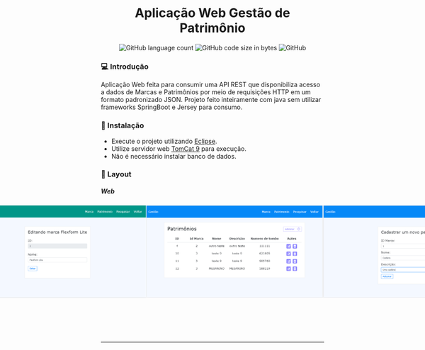 <h1 align="center">Aplicação Web Gestão de Patrimônio</h1>
<p align="center">
<img alt="GitHub language count" src="https://img.shields.io/github/languages/count/hernanbs/gestao-patrimonio-client?style=flat-square">
<img alt="GitHub code size in bytes" src="https://img.shields.io/github/languages/code-size/hernanbs/gestao-patrimonio-client?color=%2361c83b%3B&style=flat-square">
<img alt="GitHub" src="https://img.shields.io/github/license/hernanbs/gestao-patrimonio-client?color=%236c66f0&style=flat-square">
</p>

### :computer: Introdução
  Aplicação Web feita para consumir uma API REST que disponibiliza acesso a dados de Marcas e Patrimônios por meio de requisições HTTP em um formato padronizado JSON. Projeto feito inteiramente com java sem utilizar frameworks SpringBoot e Jersey para consumo.
  
### :rocket: Instalação
* Execute o projeto utilizando [Eclipse](https://www.eclipse.org/downloads/packages/release/2020-06/r/eclipse-ide-enterprise-java-developers).
* Utilize servidor web [TomCat 9](https://tomcat.apache.org/download-70.cgi) para execução.
* Não é necessário instalar banco de dados.

### :art: Layout

##### Web


<p align="center" style="display: flex; align-items: flex-start; justify-content: center;">
  <img alt="Tela de listar marca" title="Tela de listar marca" src="./assets/marcas-lista.PNG" width="400px">
  <img alt="Tela de adicionar marca" title="Tela de adicionar marca" src="./assets/marca-add.PNG" width="400px">
  <img alt="Tela de editar marca" title="Tela de editar marca" src="./assets/marca-edit.PNG" width="400px">
  <img alt="Tela de listar patrimônio" title="Tela de listar patrimônio" src="./assets/patr-lista.PNG" width="400px">
  <img alt="Tela de adicionar patrimônio" title="Tela de adicionar patrimônio" src="./assets/patr-add.PNG" width="400px">
  <img alt="Tela de editar patrimônio" title="Tela de editar patrimônio" src="./assets/patr-edit.PNG" width="300px">
  <img alt="Tela de pesquisa" title="Tela de pesquisa" src="./assets/pesquisa.PNG" width="400px">
</p>

---
